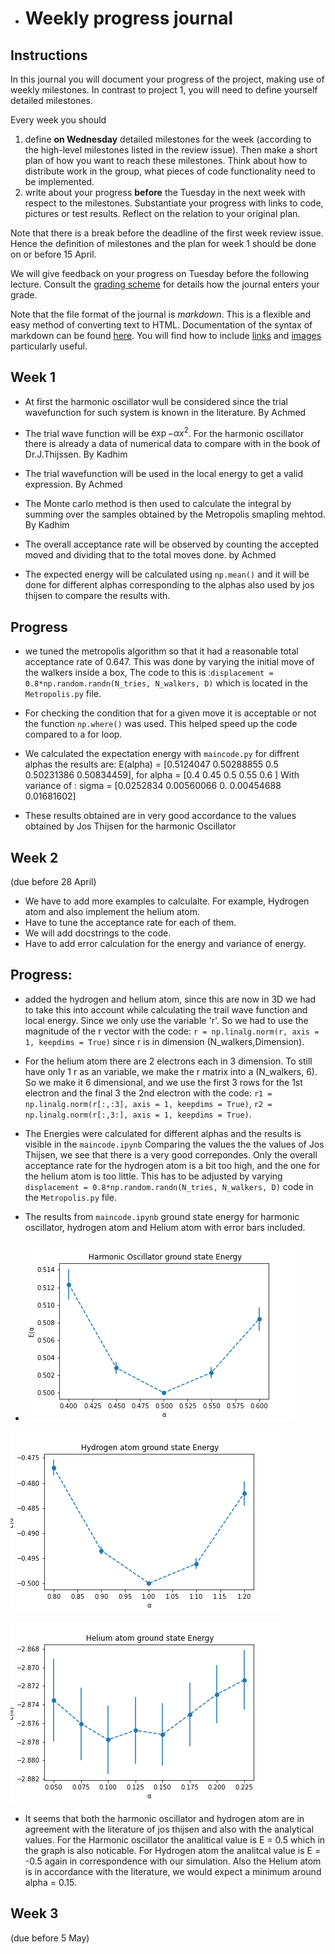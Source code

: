 *  # Weekly progress journal

## Instructions

In this journal you will document your progress of the project, making use of weekly milestones. In contrast to project 1, you will need to define yourself detailed milestones.

Every week you should 

1. define **on Wednesday** detailed milestones for the week (according to the
   high-level milestones listed in the review issue).
   Then make a short plan of how you want to 
   reach these milestones. Think about how to distribute work in the group, 
   what pieces of code functionality need to be implemented. 
2. write about your progress **before** the Tuesday in the next week with
   respect to the milestones. Substantiate your progress with links to code,
   pictures or test results. Reflect on the relation to your original plan.

Note that there is a break before the deadline of the first week review
issue. Hence the definition of milestones and the plan for week 1 should be
done on or before 15 April.

We will give feedback on your progress on Tuesday before the following lecture. Consult the 
[grading scheme](https://computationalphysics.quantumtinkerer.tudelft.nl/proj2-grading/) 
for details how the journal enters your grade.

Note that the file format of the journal is *markdown*. This is a flexible and easy method of 
converting text to HTML. 
Documentation of the syntax of markdown can be found 
[here](https://docs.gitlab.com/ee/user/markdown.html#gfm-extends-standard-markdown). 
You will find how to include [links](https://docs.gitlab.com/ee/user/markdown.html#links) and 
[images](https://docs.gitlab.com/ee/user/markdown.html#images) particularly
useful.

## Week 1
- At first the harmonic oscillator wull be considered since the trial wavefunction for such system is known in the literature. By Achmed 

- The trial wave function will be $\exp{-{\alpha}x^{2}}$. For the harmonic oscillator there is already a data of numerical data to compare with in the book of Dr.J.Thijssen. By Kadhim 

- The trial wavefunction will be used in the local energy to get a valid expression. By Achmed

- The Monte carlo method is then used to calculate the integral by summing over the samples obtained by the Metropolis smapling mehtod. By Kadhim

- The overall acceptance rate will be observed by counting the accepted moved and dividing that to the total moves done. by Achmed

- The expected energy will be calculated using `np.mean()` and it will be done for different alphas corresponding to the alphas also used by jos thijsen to compare the results with.



## Progress




- we tuned the metropolis algorithm so that it had a reasonable total acceptance rate of 0.647. This was done by varying the initial move of the walkers inside a box,
The code to this is :`displacement = 0.8*np.random.randn(N_tries, N_walkers, D)` which is located in the `Metropolis.py` file.

- For checking the condition that for a given move it is acceptable or not the function `np.where()` was used. This helped speed up the code compared to a for loop.

- We calculated the expectation energy with `maincode.py` for diffrent alphas the results are: E(alpha) = [0.5124047  0.50288855 0.5        0.50231386 0.50834459], for alpha = [0.4  0.45 0.5  0.55 0.6 ]
With variance of : sigma = [0.0252834  0.00560066 0.         0.00454688 0.01681602]
- These results obtained are in very good accordance to the values obtained by Jos Thijsen for the harmonic Oscillator


## Week 2
(due before 28 April)

- We have to add more examples to calculalte. For example, Hydrogen atom and also implement the helium atom.
- Have to tune the acceptance rate for each of them.
- We will add docstrings to the code.
- Have to add error calculation for the energy and variance of energy.

## Progress:
- added the hydrogen and helium atom, since this are now in 3D we had to take this into account while calculating the trail wave function and local energy. Since we only use the variable 'r'.
So we had to use the magnitude of the r vector with the code: `r = np.linalg.norm(r, axis = 1, keepdims = True)` since r is in dimension (N_walkers,Dimension).

- For the helium atom there are 2 electrons each in 3 dimension. To still have only 1 r as an variable, we make the r matrix into a (N_walkers, 6). So we make it 6 dimensional,
and we use the first 3 rows for the 1st electron and the final 3 the 2nd electron with the code: `r1 = np.linalg.norm(r[:,:3], axis = 1, keepdims = True)`, `r2 = np.linalg.norm(r[:,3:], axis = 1, keepdims = True)`.

- The Energies were calculated for different alphas and the results is visible in the `maincode.ipynb` [](https://gitlab.kwant-project.org/computational_physics_projects/Project-2---QMC_N_mido1/-/blob/master/maincode.ipynb)
Comparing the values the the values of Jos Thijsen, we see that there is a very good correpondes. Only the overall acceptance rate for the hydrogen atom is a bit too high, and the one for the helium atom is too little.
This has to be adjusted by varying `displacement = 0.8*np.random.randn(N_tries, N_walkers, D)` code in the `Metropolis.py` file.
- The results from `maincode.ipynb` ground state energy for harmonic oscillator, hydrogen atom and Helium atom with error bars included.
- ![alt text](Plots_journal/Harmonic_oscillator_energy_groundstate.png)

![alt text](Plots_journal/Hydrogen_energy_groundstate.png)

![alt text](Plots_journal/Helium_energy_groundstate_1.png)

- It seems that both the harmonic oscillator and hydrogen atom are in agreement with the literature of jos thijsen and also with the analytical values. For the 
Harmonic oscillator the analitical value is E = 0.5 which in the graph is also noticable. For Hydrogen atom the analitcal value is E = -0.5 again in correspondence with our simulation.
Also the Helium atom is in accordance with the literature, we would expect a minimum around alpha = 0.15. 

## Week 3
(due before 5 May)


